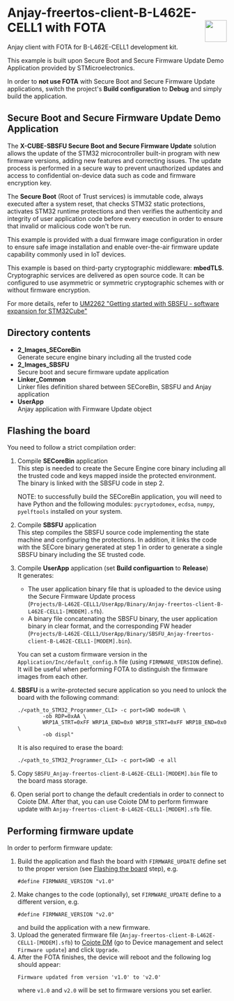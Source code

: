 # Anjay-freertos-client-B-L462E-CELL1 with FOTA [<img align="right" height="50px" src="https://avsystem.github.io/Anjay-doc/_images/avsystem_logo.png">](http://www.avsystem.com/)

Anjay client with FOTA for B-L462E-CELL1 development kit.

This example is built upon Secure Boot and Secure Firmware Update Demo Application provided by STMicroelectronics.

In order to **not use FOTA** with Secure Boot and Secure Firmware Update applications, switch the project's
**Build configuration** to **Debug** and simply build the application.

## Secure Boot and Secure Firmware Update Demo Application

The **X-CUBE-SBSFU Secure Boot and Secure Firmware Update** solution allows the update of the STM32 microcontroller built-in
program with new firmware versions, adding new features and correcting issues. The update process is performed
in a secure way to prevent unauthorized updates and access to confidential on-device data such as code and
firmware encryption key.

The **Secure Boot** (Root of Trust services) is immutable code, always executed after a system reset, that checks STM32
static protections, activates STM32 runtime protections and then verifies the authenticity and integrity of user
application code before every execution in order to ensure that invalid or malicious code won't be run.

This example is provided with a dual firmware image configuration in order to ensure safe image installation and enable over-the-air firmware update capability commonly used in IoT devices.

This example is based on third-party cryptographic middleware: **mbedTLS**.
Cryptographic services are delivered as open source code. It can be configured to use asymmetric or symmetric
cryptographic schemes with or without firmware encryption.

For more details, refer to [UM2262 "Getting started with SBSFU - software expansion for STM32Cube"](https://www.st.com/resource/en/user_manual/um2262-getting-started-with-the-xcubesbsfu-stm32cube-expansion-package-stmicroelectronics.pdf)

## Directory contents

- **2_Images_SECoreBin**<br/>
  Generate secure engine binary including all the trusted code
- **2_Images_SBSFU**<br/>
  Secure boot and secure firmware update application
- **Linker_Common**<br/>
  Linker files definition shared between SECoreBin, SBSFU and Anjay application
- **UserApp**<br/>
  Anjay application with Firmware Update object

## Flashing the board

You need to follow a strict compilation order:

1. Compile **SECoreBin** application<br/>
   This step is needed to create the Secure Engine core binary including all the trusted code and keys mapped inside
   the protected environment. The binary is linked with the SBSFU code in step 2.

   NOTE: to successfully build the SECoreBin application, you will need to have Python and the following modules: `pycryptodomex`, `ecdsa`, `numpy`, `pyelftools` installed on your system.

1. Compile **SBSFU** application<br/>
   This step compiles the SBSFU source code implementing the state machine and configuring the protections. In addition,
   it links the code with the SECore binary generated at step 1 in order to generate a single SBSFU binary including the
   SE trusted code.
1. Compile **UserApp** application (set **Build configuartion** to **Release**)<br/>
   It generates:<br/>
   - The user application binary file that is uploaded to the device using the Secure Firmware Update process <br/>
     (`Projects/B-L462E-CELL1/UserApp/Binary/Anjay-freertos-client-B-L462E-CELL1-[MODEM].sfb`).
   - A binary file concatenating the SBSFU binary, the user application binary in clear format, and the corresponding
     FW header <br/>
     (`Projects/B-L462E-CELL1/UserApp/Binary/SBSFU_Anjay-freertos-client-B-L462E-CELL1-[MODEM].bin`).

   You can set a custom firmware version in the `Application/Inc/default_config.h` file (using `FIRMWARE_VERSION` define).
   It will be useful when performing FOTA to distinguish the firmware images from each other.
1. **SBSFU** is a write-protected secure application so you need to unlock the board with the following command:
    ```
    ./<path_to_STM32_Programmer_CLI> -c port=SWD mode=UR \
            -ob RDP=0xAA \
            WRP1A_STRT=0xFF WRP1A_END=0x0 WRP1B_STRT=0xFF WRP1B_END=0x0 \
            -ob displ"
    ```
    It is also required to erase the board:
    ```
    ./<path_to_STM32_Programmer_CLI> -c port=SWD -e all
    ```
1. Copy `SBSFU_Anjay-freertos-client-B-L462E-CELL1-[MODEM].bin` file to the board mass storage.
1. Open serial port to change the default credentials in order to connect to Coiote DM. After that, you can use Coiote DM to perform firmware update with `Anjay-freertos-client-B-L462E-CELL1-[MODEM].sfb` file.

## Performing firmware update

In order to perform firmware update:

1. Build the application and flash the board with `FIRMWARE_UPDATE` define set to the proper version (see [Flashing the board](#Flashing-the-board) step), e.g.
    ```
    #define FIRMWARE_VERSION "v1.0"
    ```
1. Make changes to the code (optionally), set `FIRMWARE_UPDATE` define to a different version, e.g.
    ```
    #define FIRMWARE_VERSION "v2.0"
    ```
    and build the application with a new firmware.
1. Upload the generated firmware file (`Anjay-freertos-client-B-L462E-CELL1-[MODEM].sfb`) to [Coiote DM](https://eu.iot.avsystem.cloud) (go to Device management and select `Firmware update`) and click `Upgrade`.
1. After the FOTA finishes, the device will reboot and the following log should appear:
    ```
    Firmware updated from version 'v1.0' to 'v2.0'
    ```
    where `v1.0` and `v2.0` will be set to firmware versions you set earlier.
